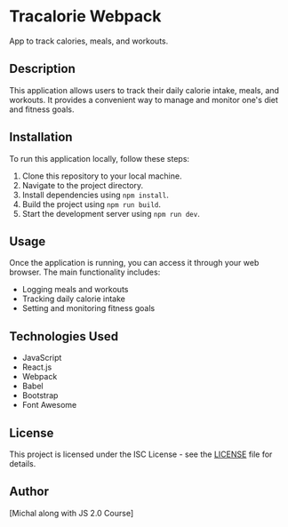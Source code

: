 
# Tracalorie Webpack

App to track calories, meals, and workouts.

## Description

This application allows users to track their daily calorie intake, meals, and workouts. It provides a convenient way to manage and monitor one's diet and fitness goals.

## Installation

To run this application locally, follow these steps:

1. Clone this repository to your local machine.
2. Navigate to the project directory.
3. Install dependencies using `npm install`.
4. Build the project using `npm run build`.
5. Start the development server using `npm run dev`.

## Usage

Once the application is running, you can access it through your web browser. The main functionality includes:

- Logging meals and workouts
- Tracking daily calorie intake
- Setting and monitoring fitness goals

## Technologies Used

- JavaScript
- React.js
- Webpack
- Babel
- Bootstrap
- Font Awesome

## License

This project is licensed under the ISC License - see the [LICENSE](LICENSE) file for details.

## Author
[Michal along with JS 2.0 Course]
